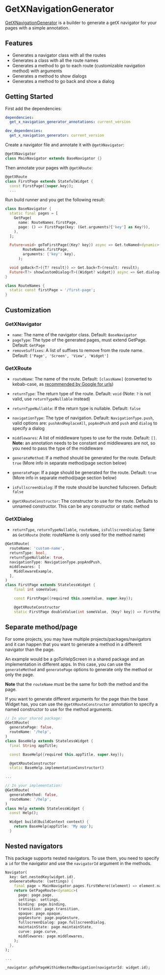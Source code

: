 # GetXNavigationGenerator

[GetXNavigationGenerator](https://pub.dev/packages/get_x_navigation_generator) is a builder to generate a getX navigator for your pages with a simple annotation.

## Features

- Generates a navigator class with all the routes
- Generates a class with all the route names
- Generates a method to go to each route (customizable navigation method) with arguments
- Generates a method to show dialogs
- Generates a method to go back and show a dialog

## Getting Started

First add the dependencies:

```yaml
dependencies:
  get_x_navigation_generator_annotations: current_version

dev_dependencies:
  get_x_navigation_generator: current_version
```

Create a navigator file and annotate it with `@getXNavigator`:

```dart
@getXNavigator
class MainNavigator extends BaseNavigator {}
```

Then annotate your pages with `@getXRoute`:

```dart
@getXRoute
class FirstPage extends StatefulWidget {
  const FirstPage({super.key});
  ...
```

Run build runner and you get the following result:

```dart
class BaseNavigator {
  static final pages = [
    GetPage(
      name: RouteNames.firstPage,
      page: () => FirstPage(key: (Get.arguments?['key'] as Key?)),
    ),
  ];

  Future<void> goToFirstPage({Key? key}) async => Get.toNamed<dynamic>(
        RouteNames.firstPage,
        arguments: {'key': key},
      );

  void goBack<T>({T? result}) => Get.back<T>(result: result);
  Future<T?> showCustomDialog<T>({Widget? widget}) async => Get.dialog<T>(widget ?? const SizedBox.shrink());
}

class RouteNames {
  static const firstPage = '/first-page';
}
```

## Customization

### GetXNavigator

- `name`: The name of the navigator class. Default: `BaseNavigator`
- `pageType`: The type of the generated pages, must extend GetPage. Default: `GetPage`
- `removeSuffixes`: A list of suffixes to remove from the route name. Default: `['Page', 'Screen', 'View', 'Widget']`

### GetXRoute

- `routeName`: The name of the route. Default: `[className]` (converted to kebab-case, as [recommended by Google for urls](<https://developers.google.com/search/docs/crawling-indexing/url-structure#:~:text=Consider%20using%20hyphens%20to%20separate,(%20_%20)%20in%20your%20URLs.>))
- `returnType`: The return type of the route. Default: `void` (Note: `?` is not valid, use `returnTypeNullable` instead)
- `returnTypeNullable`: If the return type is nullable. Default: `false`
- `navigationType`: The type of navigation. Default: `NavigationType.push`, valid options are: `pushAndReplaceAll`, `popAndPush` and `push` and `dialog` to specify a dialog
- `middlewares`: A list of middleware types to use for the route. Default: `[]`. **Note:** an annotation needs to be constant and middlewares are not, so you need to pass the type of the middleware
- `generateMethod`: If a method should be generated for the route. Default: `true` (More info in separate method/page section below)
- `generatePage`: If a page should be generated for the route. Default: `true` (More info in separate method/page section below)
- `isFullscreenDialog`: If the route should be launched fullscreen. Default: `false`

- `@getXRouteConstructor`: The constructor to use for the route. Defaults to unnamed constructor. This can be any constructor or static method

### GetXDialog

- `returnType`, `returnTypeNullable`, `routeName`, `isFullscreenDialog`: Same as `GetXRoute` (note: routeName is only used for the method name)

```dart
@GetXRoute(
  routeName: 'custom-name',
  returnType: bool,
  returnTypeNullable: true,
  navigationType: NavigationType.popAndPush,
  middlewares: [
    MiddlewareExample,
  ],
)
class FirstPage extends StatelessWidget {
    final int someValue;

    const FirstPage({required this.someValue, super.key});

    @getXRouteConstructor
    static FirstPage doubleValue(int someValue, {Key? key}) => FirstPage(someValue: someValue * 2, key: key);
```

## Separate method/page

For some projects, you may have multiple projects/packages/navigators and it can happen that you want to generate a method in a different navigator than the page.

An example would be a goToHelpScreen in a shared package and an implementation in different apps. In this case, you can use the `generateMethod` and `generatePage` options to generate only the method or only the page.

**Note** that the `routeName` must be the same for both the method and the page.

If you want to generate different arguments for the page than the base Widget has, you can use the `@getXRouteConstructor` annotation to specify a named constructor to use for the method arguments.

```dart
// In your shared package:
@GetXRoute(
  generatePage: false,
  routeName: '/help',
)
class BaseHelp extends StatelessWidget {
  final String appTitle;

  const BaseHelp({required this.appTitle, super.key});

  @getXRouteConstructor
  static BaseHelp.implementationConstructor()

...

// In your implementation:
@GetXRoute(
  generateMethod: false,
  routeName: '/help',
)
class Help extends StatelessWidget {
  const Help();

  Widget build(BuildContext context) {
    return BaseHelp(appTitle: 'My app');
  }
```

## Nested navigators

This package supports nested navigators. To use them, you need to specify a `id` for the navigator and use the `navigatorId` argument in the methods.

```dart
Navigator(
  key: Get.nestedKey(widget.id),
  onGenerateRoute: (settings) {
    final page = MainNavigator.pages.firstWhere((element) => element.name == settings.name);
    return GetPageRoute<dynamic>(
      page: page.page,
      settings: settings,
      binding: page.binding,
      transition: page.transition,
      opaque: page.opaque,
      popGesture: page.popGesture,
      fullscreenDialog: page.fullscreenDialog,
      maintainState: page.maintainState,
      curve: page.curve,
      middlewares: page.middlewares,
    );
  },
);

...

_navigator.goToPageWithinNestedNavigation(navigatorId: widget.id);
```
